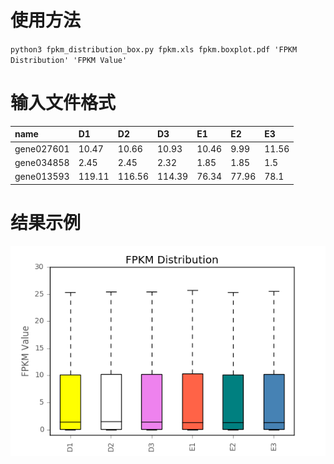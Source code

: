 # 使用方法
`python3 fpkm_distribution_box.py fpkm.xls fpkm.boxplot.pdf 'FPKM Distribution' 'FPKM Value'`
# 输入文件格式
  name | D1	| D2 |	D3	| E1 |	E2 |	E3 
  :-------- | :--------|:--------|:--------|:--------|:--------|:--------
 gene027601	| 10.47	| 10.66	| 10.93 |	10.46	| 9.99 |	11.56 
 gene034858	| 2.45	| 2.45	| 2.32	| 1.85	| 1.85	| 1.5|
 gene013593	| 119.11 |	116.56	| 114.39 |	76.34 |	77.96	| 78.1 

# 结果示例
 ![结果示例](./fpkm.boxplot.png)